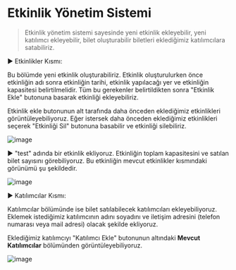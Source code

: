 # Etkinlik Yönetim Sistemi

> Etkinlik yönetim sistemi sayesinde yeni etkinlik ekleyebilir, yeni katılımcı ekleyebilir, bilet oluşturabilir biletleri eklediğimiz katılımcılara satabiliriz.

▶︎ Etkinlikler Kısmı:

Bu bölümde yeni etkinlik oluşturabiliriz. 
Etkinlik oluşturulurken önce etkinliğin adı sonra etkinliğin tarihi, etkinlik yapılacağı yer ve etkinliğin kapasitesi belirtilmelidir.
Tüm bu gerekenler belirtildikten sonra "Etkinlik Ekle" butonuna basarak etkinliği ekleyebiliriz.

Etkinlik ekle butonunun alt tarafında daha önceden eklediğimiz etkinlikleri görüntüleyebiliyoruz. 
Eğer istersek daha önceden eklediğimiz etkinlikleri seçerek "Etkinliği Sil" butonuna basabilir ve etkinliği silebiliriz.

![image](https://github.com/user-attachments/assets/92328539-c940-4e5d-a3f1-92669e70d23c)

▶︎ "test" adında bir etkinlik ekliyoruz. Etkinliğin toplam kapasitesini ve satılan bilet sayısını görebiliyoruz. Bu etkinliğin mevcut etkinlikler kısmındaki görünümü şu şekildedir.

![image](https://github.com/user-attachments/assets/fb7812a1-900d-45b1-924c-a78c37fd7f2b)

▶︎ Katılımcılar Kısmı:

Katılımcılar bölümünde ise bilet satılabilecek katılımcıları ekleyebiliyoruz. Eklemek istediğimiz katılımcının adını soyadını ve iletişim adresini (telefon numarası veya mail adresi) olacak şekilde ekliyoruz.

Eklediğimiz katılımcıyı "Katılımcı Ekle" butonunun altındaki **Mevcut Katılımcılar** bölümünden görüntüleyebiliyoruz.

![image](https://github.com/user-attachments/assets/4d32ab3c-dc61-42e6-911c-ee7b08d164eb)
